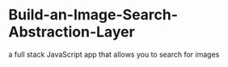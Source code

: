 # Build-an-Image-Search-Abstraction-Layer
a full stack JavaScript app that allows you to search for images
